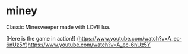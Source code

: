 # miney
Classic Minesweeper made with LOVE lua.

[Here is the game in action!] (https://www.youtube.com/watch?v=A_ec-6nUz5Y)https://www.youtube.com/watch?v=A_ec-6nUz5Y
